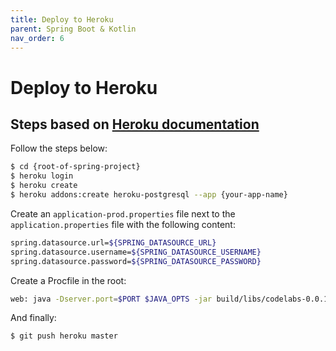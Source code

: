 ```yaml
---
title: Deploy to Heroku
parent: Spring Boot & Kotlin
nav_order: 6
---
```


# Deploy to Heroku

## Steps based on [Heroku documentation](https://devcenter.heroku.com/articles/deploying-spring-boot-apps-to-heroku#preparing-a-spring-boot-app-for-heroku)
Follow the steps below:
```bash
$ cd {root-of-spring-project}
$ heroku login
$ heroku create
$ heroku addons:create heroku-postgresql --app {your-app-name}
```

Create an `application-prod.properties` file next to the `application.properties` file with the following content:
```bash
spring.datasource.url=${SPRING_DATASOURCE_URL}
spring.datasource.username=${SPRING_DATASOURCE_USERNAME}
spring.datasource.password=${SPRING_DATASOURCE_PASSWORD}
```

Create a Procfile in the root:
```bash
web: java -Dserver.port=$PORT $JAVA_OPTS -jar build/libs/codelabs-0.0.1-SNAPSHOT.jar --spring.profiles=prod
```

And finally:
```bash
$ git push heroku master
```